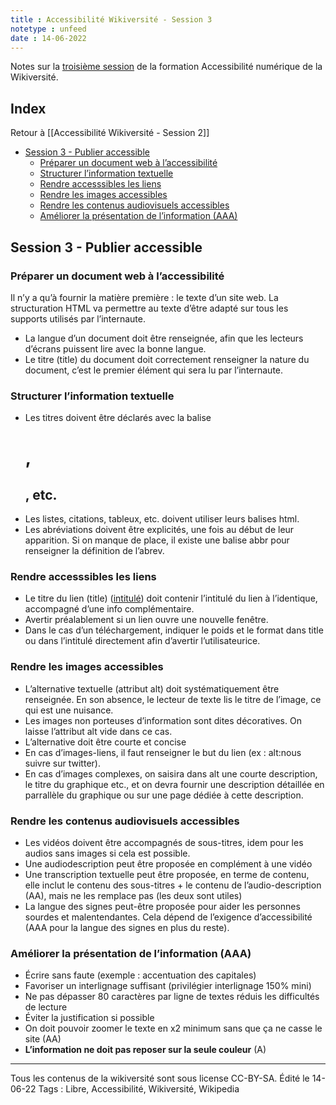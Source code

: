```yaml
---
title : Accessibilité Wikiversité - Session 3
notetype : unfeed
date : 14-06-2022
---
```

Notes sur la [troisième session](https://fr.wikiversity.org/wiki/Preparer_un_document_web_a_l_accessibilite_numerique-Notions_de_base) de la formation Accessibilité numérique de la Wikiversité.

## Index
Retour à [[Accessibilité Wikiversité - Session 2]]

<!-- TOC titleSize:2 tabSpaces:2 depthFrom:1 depthTo:3 withLinks:1 updateOnSave:1 orderedList:0 skip:1 title:0 charForUnorderedList:* -->
* [Session 3 - Publier accessible](#session-3---publier-accessible)
  * [Préparer un document web à l’accessibilité](#préparer-un-document-web-à-laccessibilité)
  * [Structurer l’information textuelle](#structurer-linformation-textuelle)
  * [Rendre accesssibles les liens](#rendre-accesssibles-les-liens)
  * [Rendre les images accessibles](#rendre-les-images-accessibles)
  * [Rendre les contenus audiovisuels accessibles](#rendre-les-contenus-audiovisuels-accessibles)
  * [Améliorer la présentation de l’information (AAA)](#améliorer-la-présentation-de-linformation-aaa)
<!-- /TOC -->

## Session 3 - Publier accessible

### Préparer un document web à l’accessibilité
Il n’y a qu’à fournir la matière première : le texte d’un site web. La structuration HTML va permettre au texte d’être adapté sur tous les supports utilisés par l’internaute.

- La langue d’un document doit être renseignée, afin que les lecteurs d’écrans puissent lire avec la bonne langue.
- Le titre (title) du document doit correctement renseigner la nature du document, c’est le premier élément qui sera lu par l’internaute.

### Structurer l’information textuelle
- Les titres doivent être déclarés avec la balise <h1>, <h2>, etc.
- Les listes, citations, tableux, etc. doivent utiliser leurs balises html.
- Les abréviations doivent être explicités, une fois au début de leur apparition. Si on manque de place, il existe une balise abbr pour renseigner la définition de l’abrev.

### Rendre accesssibles les liens
- Le titre du lien (title) (<a href="" title="">intitulé</a>) doit contenir l’intitulé du lien à l’identique, accompagné d’une info complémentaire.
- Avertir préalablement si un lien ouvre une nouvelle fenêtre.
- Dans le cas d’un téléchargement, indiquer le poids et le format dans title ou dans l’intitulé directement afin d’avertir l’utilisateurice.

### Rendre les images accessibles
- L’alternative textuelle (attribut alt) doit systématiquement être renseignée. En son absence, le lecteur de texte lis le titre de l’image, ce qui est une nuisance.
- Les images non porteuses d’information sont dites décoratives. On laisse l’attribut alt vide dans ce cas.
- L’alternative doit être courte et concise
- En cas d’images-liens, il faut renseigner le but du lien (ex : alt:nous suivre sur twitter).
- En cas d’images complexes, on saisira dans alt une courte description, le titre du graphique etc., et on devra fournir une description détaillée en parrallèle du graphique ou sur une page dédiée à cette description.

### Rendre les contenus audiovisuels accessibles
- Les vidéos doivent être accompagnés de sous-titres, idem pour les audios sans images si cela est possible.
- Une audiodescription peut être proposée en complément à une vidéo
- Une transcription textuelle peut être proposée, en terme de contenu, elle inclut le contenu des sous-titres + le contenu de l’audio-description (AA), mais ne les remplace pas (les deux sont utiles)
- La langue des signes peut-être proposée pour aider les personnes sourdes et malentendantes. Cela dépend de l’exigence d’accessibilité (AAA pour la langue des signes en plus du reste).

### Améliorer la présentation de l’information (AAA)
- Écrire sans faute (exemple : accentuation des capitales)
- Favoriser un interlignage suffisant (privilégier interlignage 150% mini)
- Ne pas dépasser 80 caractères par ligne de textes réduis les difficultés de lecture
- Éviter la justification si possible
- On doit pouvoir zoomer le texte en x2 minimum sans que ça ne casse le site (AA)
- **L’information ne doit pas reposer sur la seule couleur** (A)


----
Tous les contenus de la wikiversité sont sous license CC-BY-SA.
Édité le 14-06-22
Tags : Libre, Accessibilité, Wikiversité, Wikipedia
